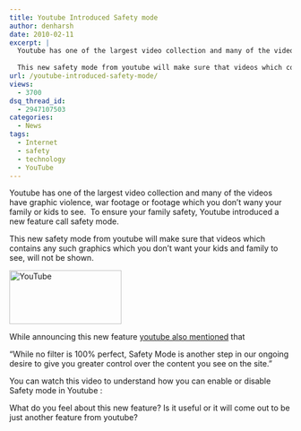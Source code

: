 ```yaml
---
title: Youtube Introduced Safety mode
author: denharsh
date: 2010-02-11
excerpt: |
  Youtube has one of the largest video collection and many of the videos have graphic violence, war footage or footage which you don’t wany your family or kids to see.  To ensure your family safety, Youtube introduced a new feature call safety mode.
  
  This new safety mode from youtube will make sure that videos which contains any such graphics which you don’t want your kids and family to see, will not be shown.
url: /youtube-introduced-safety-mode/
views:
  - 3700
dsq_thread_id:
  - 2947107503
categories:
  - News
tags:
  - Internet
  - safety
  - technology
  - YouTube
---
```

Youtube has one of the largest video collection and many of the videos have graphic violence, war footage or footage which you don’t wany your family or kids to see.  To ensure your family safety, Youtube introduced a new feature call safety mode.

This new safety mode from youtube will make sure that videos which contains any such graphics which you don’t want your kids and family to see, will not be shown.

<img class="alignnone size-full  wp-image-51962" src="http://cdn.devilsworkshop.org/files/2009/12/YouTube.png" alt="YouTube" width="200" height="96" />

While announcing this new feature <a href="http://youtube-global.blogspot.com/2010/02/safety-mode-giving-you-more-control-on.html" onclick="_gaq.push(['_trackEvent', 'outbound-article', 'http://youtube-global.blogspot.com/2010/02/safety-mode-giving-you-more-control-on.html', 'youtube also mentioned']);" target="_blank">youtube also mentioned</a> that

“While no filter is 100% perfect, Safety Mode is another step in our ongoing desire to give you greater control over the content you see on the site.”

You can watch this video to understand how you can enable or disable  Safety mode in Youtube :

What do you feel about this new feature? Is it useful or it will come out to be just another feature from youtube?
